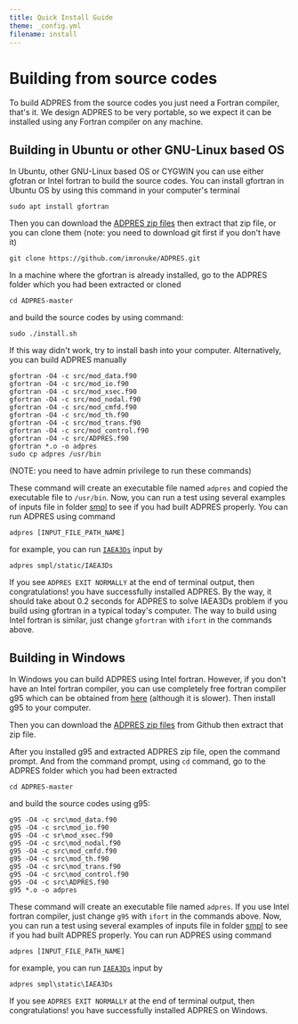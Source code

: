 ```yaml
---
title: Quick Install Guide
theme: _config.yml
filename: install
---
```


# Building from source codes
To build ADPRES from the source codes you just need a Fortran compiler, that's it. We design ADPRES to be very portable, so we expect it can be installed using any Fortran compiler on any machine.

## Building in Ubuntu or other GNU-Linux based OS
In Ubuntu, other GNU-Linux based OS or CYGWIN you can use either gfotran or Intel fortran to build the source codes. You can install gfortran in Ubuntu OS by using this command in your computer's terminal

```
sudo apt install gfortran
```

Then you can download the [ADPRES zip files](https://github.com/imronuke/ADPRES/archive/master.zip) then extract that zip file, or you can clone them (note: you need to download git first if you don't have it)

```
git clone https://github.com/imronuke/ADPRES.git
```

In a machine where the gfortran is already installed, go to the ADPRES folder which you had been extracted or cloned

```
cd ADPRES-master
```

and build the source codes by using command:

```
sudo ./install.sh
```

If this way didn't work, try to install bash into your computer. Alternatively, you can build ADPRES manually

```
gfortran -O4 -c src/mod_data.f90
gfortran -O4 -c src/mod_io.f90
gfortran -O4 -c src/mod_xsec.f90
gfortran -O4 -c src/mod_nodal.f90
gfortran -O4 -c src/mod_cmfd.f90
gfortran -O4 -c src/mod_th.f90
gfortran -O4 -c src/mod_trans.f90
gfortran -O4 -c src/mod_control.f90
gfortran -O4 -c src/ADPRES.f90
gfortran *.o -o adpres
sudo cp adpres /usr/bin
```

(NOTE: you need to have admin privilege to run these commands)

These command will create an executable file named `adpres` and copied the executable file to `/usr/bin`. Now, you can run a test using several examples of inputs file in folder [smpl](https://github.com/imronuke/ADPRES/tree/master/smpl) to see if you had built ADPRES properly. You can run ADPRES using command

```
adpres [INPUT_FILE_PATH_NAME]
```

for example, you can run [`IAEA3Ds`](https://github.com/imronuke/ADPRES/blob/master/smpl/static/IAEA3Ds) input by

```
adpres smpl/static/IAEA3Ds
```

If you see `ADPRES EXIT NORMALLY` at the end of terminal output, then congratulations! you have successfully installed ADPRES. By the way, it should take about 0.2 seconds for ADPRES to solve IAEA3Ds problem if you build using gfortran in a typical today's computer. The way to build using Intel fortran is similar, just change `gfortran` with `ifort` in the commands above.

## Building in Windows
In Windows you can build ADPRES using Intel fortran. However, if you don't have an Intel fortran compiler, you can use completely free fortran compiler g95 which can be obtained from [here](https://www.fortran.com/wp-content/uploads/2013/05/g95-Mingw_201210.exe) (although it is slower). Then install g95 to your computer.

Then you can download the [ADPRES zip files](https://github.com/imronuke/ADPRES/archive/master.zip) from Github then extract that zip file.

After you installed g95 and extracted ADPRES zip file, open the command prompt. And from the command prompt, using `cd` command, go to the  ADPRES folder which you had been extracted

```
cd ADPRES-master
```

and build the source codes using g95:

```
g95 -O4 -c src\mod_data.f90
g95 -O4 -c src\mod_io.f90
g95 -O4 -c sr\mod_xsec.f90
g95 -O4 -c src\mod_nodal.f90
g95 -O4 -c src\mod_cmfd.f90
g95 -O4 -c src\mod_th.f90
g95 -O4 -c src\mod_trans.f90
g95 -O4 -c src\mod_control.f90
g95 -O4 -c src\ADPRES.f90
g95 *.o -o adpres
```

These command will create an executable file named `adpres`. If you use Intel fortran compiler, just change `g95` with `ifort` in the commands above. Now, you can run a test using several examples of inputs file in folder [smpl](https://github.com/imronuke/ADPRES/tree/master/smpl) to see if you had built ADPRES properly. You can run ADPRES using command

```
adpres [INPUT_FILE_PATH_NAME]
```

for example, you can run [`IAEA3Ds`](https://github.com/imronuke/ADPRES/blob/master/smpl/static/IAEA3Ds) input by

```
adpres smpl\static\IAEA3Ds
```

If you see `ADPRES EXIT NORMALLY` at the end of terminal output, then congratulations! you have successfully installed ADPRES on Windows.
